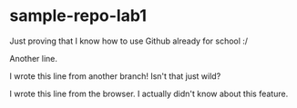 # sample-repo-lab1
Just proving that I know how to use Github already for school :/

Another line.

I wrote this line from another branch! Isn't that just wild?

I wrote this line from the browser. I actually didn't know about this feature.
